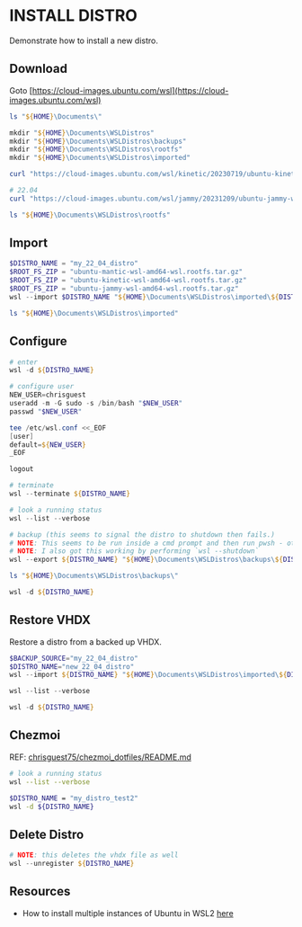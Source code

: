 # INSTALL DISTRO

Demonstrate how to install a new distro.  

## Download

Goto [https://cloud-images.ubuntu.com/wsl](https://cloud-images.ubuntu.com/wsl)

```powershell
ls "${HOME}\Documents\"

mkdir "${HOME}\Documents\WSLDistros"
mkdir "${HOME}\Documents\WSLDistros\backups"
mkdir "${HOME}\Documents\WSLDistros\rootfs"
mkdir "${HOME}\Documents\WSLDistros\imported"

curl "https://cloud-images.ubuntu.com/wsl/kinetic/20230719/ubuntu-kinetic-wsl-amd64-wsl.rootfs.tar.gz" --output "${HOME}\Documents\WSLDistros\rootfs\ubuntu-kinetic-wsl-amd64-wsl.rootfs.tar.gz"

# 22.04
curl "https://cloud-images.ubuntu.com/wsl/jammy/20231209/ubuntu-jammy-wsl-amd64-wsl.rootfs.tar.gz" --output "${HOME}\Documents\WSLDistros\rootfs\ubuntu-jammy-wsl-amd64-wsl.rootfs.tar.gz"

ls "${HOME}\Documents\WSLDistros\rootfs"
```

## Import

```powershell
$DISTRO_NAME = "my_22_04_distro"
$ROOT_FS_ZIP = "ubuntu-mantic-wsl-amd64-wsl.rootfs.tar.gz"
$ROOT_FS_ZIP = "ubuntu-kinetic-wsl-amd64-wsl.rootfs.tar.gz"
$ROOT_FS_ZIP = "ubuntu-jammy-wsl-amd64-wsl.rootfs.tar.gz"
wsl --import $DISTRO_NAME "${HOME}\Documents\WSLDistros\imported\${DISTRO_NAME}" "${HOME}\Documents\WSLDistros\rootfs\${ROOT_FS_ZIP}"

ls "${HOME}\Documents\WSLDistros\imported"
```

## Configure

```powershell
# enter
wsl -d ${DISTRO_NAME}

# configure user
NEW_USER=chrisguest
useradd -m -G sudo -s /bin/bash "$NEW_USER"
passwd "$NEW_USER"

tee /etc/wsl.conf <<_EOF
[user]
default=${NEW_USER}
_EOF

logout

# terminate
wsl --terminate ${DISTRO_NAME}

# look a running status
wsl --list --verbose

# backup (this seems to signal the distro to shutdown then fails.)
# NOTE: This seems to be run inside a cmd prompt and then run pwsh - otherwise you get Error code: Wsl/Service/ERROR_SHARING_VIOLATION. 
# NOTE: I also got this working by performing `wsl --shutdown`
wsl --export ${DISTRO_NAME} "${HOME}\Documents\WSLDistros\backups\${DISTRO_NAME}__2023_12_10.vhdx" --vhd

ls "${HOME}\Documents\WSLDistros\backups\"

wsl -d ${DISTRO_NAME}
```

## Restore VHDX

Restore a distro from a backed up VHDX.  

```powershell
$BACKUP_SOURCE="my_22_04_distro"
$DISTRO_NAME="new_22_04_distro"
wsl --import ${DISTRO_NAME} "${HOME}\Documents\WSLDistros\imported\${DISTRO_NAME}" "${HOME}\Documents\WSLDistros\backups\${BACKUP_SOURCE}__2023_12_10.vhdx" --vhd 

wsl --list --verbose

wsl -d ${DISTRO_NAME}
```

## Chezmoi

REF: [chrisguest75/chezmoi_dotfiles/README.md](https://github.com/chrisguest75/chezmoi_dotfiles/blob/master/README.md)  

```sh
# look a running status
wsl --list --verbose

$DISTRO_NAME = "my_distro_test2"
wsl -d ${DISTRO_NAME}
```

## Delete Distro

```powershell
# NOTE: this deletes the vhdx file as well
wsl --unregister ${DISTRO_NAME}
```

## Resources

* How to install multiple instances of Ubuntu in WSL2 [here](https://cloudbytes.dev/snippets/how-to-install-multiple-instances-of-ubuntu-in-wsl2)  
